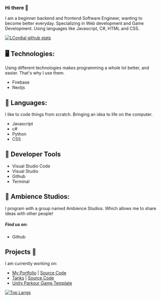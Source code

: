 ### Hi there 👋

I am a beginner backend and frontend Software Engineer, wanting to become better everyday. Specializing in Web development and Game Development. Using languages like Javascript, C#, HTML and CSS.

[![LCordial github stats](https://github-readme-stats.vercel.app/api?username=LCordial&show_icons=true&theme=radical)](https://github.com/anuraghazra/github-readme-stats)

## 🖥️ Technologies:

Using different technologies makes programming a whole lot better, and easier. That's why I use them.

- Firebase
- Nextjs

## 💬 Languages:

I like to code things from scratch. Bringing an idea to life on the computer.

- Javascript
- c#
- Python
- CSS

## 🔨 Developer Tools
- Visual Studio Code
- Visual Studio
- Github
- Terminal

## 📱 Ambience Studios:

I program with a group named Ambience Studios. Which allows me to share ideas with other people!


##### Find us on:
- Github


## Projects 🧰
I am currently working on:
- [My Portfolio](https://cordial.ambience.studio) | [Source Code](https://github.com/LCordial/my-portfolio)
- [Tanks](https://tanks.ambience.studio) | [Source Code](https://github.com/LCordial/tanks-arena)
- [Unity Parkour Game Template](https://github.com/LCordial/parkour-game-template)

[![Top Langs](https://github-readme-stats.vercel.app/api/top-langs/?username=LCordial&layout=compact)](https://github.com/anuraghazra/github-readme-stats)
  
